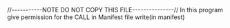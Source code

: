 //-----------NOTE DO NOT COPY THIS FILE---------------//
In this program give permission for the CALL in Manifest file
write(in manifest) 
